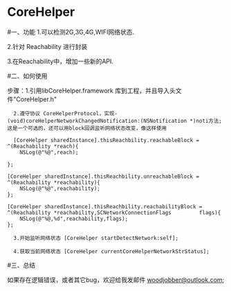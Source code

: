 # CoreHelper
#一、功能
1.可以检测2G,3G,4G,WIFI网络状态.

2.针对 Reachability 进行封装

3.在Reachability中，增加一些新的API.

#二、如何使用

步骤：1.引用libCoreHelper.framework 库到工程，并且导入头文件"CoreHelper.h"
      
      2.遵守协议 CoreHelperProtocol，实现- (void)coreHelperNetworkChangedNotification:(NSNotification *)noti方法;这是一个可选的，还可以用block回调监听网络状态改变，像这样使用
      
      [CoreHelper sharedInstance].thisReachbility.reachableBlock = ^(Reachability *reach){
        NSLog(@"%@",reach);
        
    };
    
    [CoreHelper sharedInstance].thisReachbility.unreachableBlock = ^(Reachability *reachability){
        NSLog(@"%@",reachability);
    };
    
    [CoreHelper sharedInstance].thisReachbility.reachabilityBlock = ^(Reachability *reachability,SCNetworkConnectionFlags         flags){
        NSLog(@"%@,%d",reachability,flags);
    };
      
      3.开始监听网络状态 [CoreHelper startDetectNetwork:self];
      
      4.获取当前网络状态 [CoreHelper currentCoreHelperNetworkStrStatus];
#三、总结

   如果存在逻辑错误，或者其它bug，欢迎给我发邮件 woodjobber@outlook.com;
      
